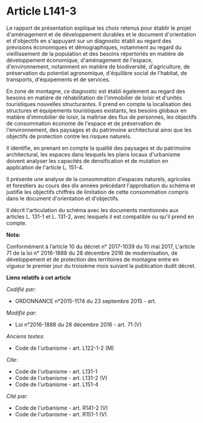 # Article L141-3

Le rapport de présentation explique les choix retenus pour établir le projet d'aménagement et de développement durables et le
document d'orientation et d'objectifs en s'appuyant sur un diagnostic établi au regard des prévisions économiques et
démographiques, notamment au regard du vieillissement de la population et des besoins répertoriés en matière de développement
économique, d'aménagement de l'espace, d'environnement, notamment en matière de biodiversité, d'agriculture, de préservation
du potentiel agronomique, d'équilibre social de l'habitat, de transports, d'équipements et de services. 

En zone de montagne, ce diagnostic est établi également au regard des besoins en matière de réhabilitation de l'immobilier de
loisir et d'unités touristiques nouvelles structurantes. Il prend en compte la localisation des structures et équipements
touristiques existants, les besoins globaux en matière d'immobilier de loisir, la maîtrise des flux de personnes, les
objectifs de consommation économe de l'espace et de préservation de l'environnement, des paysages et du patrimoine
architectural ainsi que les objectifs de protection contre les risques naturels. 

Il identifie, en prenant en compte la qualité des paysages et du patrimoine architectural, les espaces dans lesquels les
plans locaux d'urbanisme doivent analyser les capacités de densification et de mutation en application de l'article L.
151-4. 

Il présente une analyse de la consommation d'espaces naturels, agricoles et forestiers au cours des dix années précédant
l'approbation du schéma et justifie les objectifs chiffrés de limitation de cette consommation compris dans le document
d'orientation et d'objectifs. 

Il décrit l'articulation du schéma avec les documents mentionnés aux articles L. 131-1 et L. 131-2, avec lesquels il est
compatible ou qu'il prend en compte.

**Nota:**

Conformément à l’article 10 du décret n° 2017-1039 du 10 mai 2017, L'article 71 de la loi n° 2016-1888 du 28 décembre 2016 de
modernisation, de développement et de protection des territoires de montagne entre en vigueur le premier jour du troisième
mois suivant la publication dudit décret.

**Liens relatifs à cet article**

_Codifié par_:

  - ORDONNANCE n°2015-1174 du 23 septembre 2015 - art.

_Modifié par_:

  - Loi n°2016-1888 du 28 décembre 2016 - art. 71 (V)

_Anciens textes_:

  - Code de l'urbanisme - art. L122-1-2 (M)

_Cite_:

  - Code de l'urbanisme - art. L131-1
  - Code de l'urbanisme - art. L131-2 (V)
  - Code de l'urbanisme - art. L151-4

_Cité par_:

  - Code de l'urbanisme - art. R141-2 (V)
  - Code de l'urbanisme - art. R151-1 (V)
